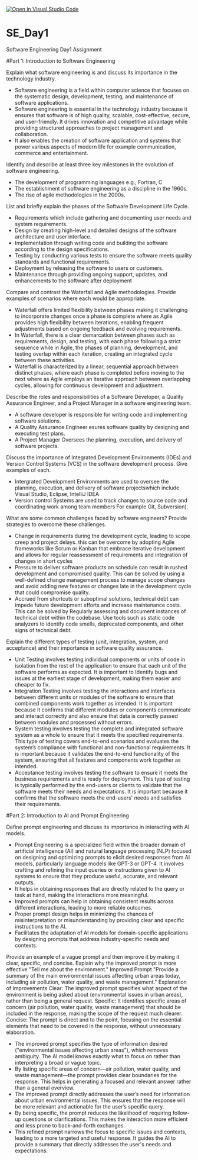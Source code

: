 [![Open in Visual Studio Code](https://classroom.github.com/assets/open-in-vscode-2e0aaae1b6195c2367325f4f02e2d04e9abb55f0b24a779b69b11b9e10269abc.svg)](https://classroom.github.com/online_ide?assignment_repo_id=15565587&assignment_repo_type=AssignmentRepo)
# SE_Day1
Software Engineering Day1 Assignment

#Part 1: Introduction to Software Engineering

Explain what software engineering is and discuss its importance in the technology industry.
* Software engineering is a field within computer science that focuses on the systematic design, development, testing, and maintenance of software applications.
* Software engineering is essential in the technology industry because it ensures that software is of high quality, scalable, cost-effective, secure, and user-friendly. It drives innovation and competitive advantage while providing structured approaches to project management and collaboration.
* It also enables the creation of software application and systems that power various aspects of modern life for example communication, commerce and entertainment.

Identify and describe at least three key milestones in the evolution of software engineering.
* The development of programming languages e.g., Fortran, C
* The establishment of software engineering as a discipline in the 1960s.
* The rise of agile methodologies in the 2000s.


List and briefly explain the phases of the Software Development Life Cycle.
* Requirements  which include gathering and documenting user needs and system requirements.
* Design by creating high-level and detailed designs of the software architecture and user interface.
* Implementation through writing code and building the software according to the design specifications.
* Testing by conducting various tests to ensure the software meets quality standards and functional requirements.
* Deployment by releasing the software to users or customers.
* Maintenance through providing ongoing support, updates, and enhancements to the software after deployment

Compare and contrast the Waterfall and Agile methodologies. Provide examples of scenarios where each would be appropriate.
*  Waterfall offers limited flexibility between phases making it challenging to incorporate changes once a phase is complete where as Agile provides high flexibility between iterations, enabling frequent adjustments based on ongoing feedback and evolving requirements.
* In Waterfall, there is a clear demarcation between phases such as requirements, design, and testing, with each phase following a strict sequence while in Agile, the phases of planning, development, and testing overlap within each iteration, creating an integrated cycle between these activities.
* Waterfall is characterized by a linear, sequential approach between distinct phases, where each phase is completed before moving to the next where as Agile employs an iterative approach between overlapping cycles, allowing for continuous development and adjustment.

Describe the roles and responsibilities of a Software Developer, a Quality Assurance Engineer, and a Project Manager in a software engineering team.
* A software developer is responsible for writing code and implementing software solutions.
* A Quality Assurance Engineer esures software quality by designing and executing test plans.
* A Project Manager Oversees the planning, execution, and delivery of software projects.

Discuss the importance of Integrated Development Environments (IDEs) and Version Control Systems (VCS) in the software development process. Give examples of each.
* Intergrated Development Environments are used to oversee the planning, execution, and delivery of software projectswhich include  Visual Studio, Eclipse, IntelliJ IDEA
* Version control Systems are used to track changes to source code and coordinating work among team members For example Git, Subversion).

What are some common challenges faced by software engineers? Provide strategies to overcome these challenges.
* Change in requirements during the development cycle, leading to scope creep and project delays. this can be overcome by adopting Agile frameworks like Scrum or Kanban that embrace iterative development and allows for regular reassessment of requirements and integration of changes in short cycles
* Pressure to deliver software products on schedule can result in rushed development and compromised quality. This can be solved by using a well-defined change management process to manage scope changes and avoid adding new features or changes late in the development cycle that could compromise quality.
* Accrued from shortcuts or suboptimal solutions, technical debt can impede future development efforts and increase maintenance costs. This can be solved by Regularly assessing and document instances of technical debt within the codebase. Use tools such as static code analyzers to identify code smells, deprecated components, and other signs of technical debt.


Explain the different types of testing (unit, integration, system, and acceptance) and their importance in software quality assurance.
* Unit Testing involves testing individual components or units of code in isolation from the rest of the application to ensure that each unit of the software performs as expected. It is important to Identify bugs and issues at the earliest stage of development, making them easier and cheaper to fix.
* Integration Testing involves testing the interactions and interfaces between different units or modules of the software to ensure that combined components work together as intended. It is important because it confirms that different modules or components communicate and interact correctly and also ensure that data is correctly passed between modules and processed without errors.
* System testing involves testing the complete and integrated software system as a whole to ensure that it meets the specified requirements. This type of testing covers end-to-end scenarios and evaluates the system’s compliance with functional and non-functional requirements. It is important because it validates the end-to-end functionality of the system, ensuring that all features and components work together as intended.
* Acceptance testing involves testing the software to ensure it meets the business requirements and is ready for deployment. This type of testing is typically performed by the end-users or clients to validate that the software meets their needs and expectations. It is important because it confirms that the software meets the end-users' needs and satisfies their requirements.

#Part 2: Introduction to AI and Prompt Engineering


Define prompt engineering and discuss its importance in interacting with AI models.
* Prompt Engineering is a specialized field within the broader domain of artificial intelligence (AI) and natural language processing (NLP) focused on designing and optimizing prompts to elicit desired responses from AI models, particularly language models like GPT-3 or GPT-4. It involves crafting and refining the input queries or instructions given to AI systems to ensure that they produce useful, accurate, and relevant outputs.
* It helps in obtaining responses that are directly related to the query or task at hand, making the interactions more meaningful.
*  Improved prompts can help in obtaining consistent results across different interactions, leading to more reliable outcomes.
*  Proper prompt design helps in minimizing the chances of misinterpretation or misunderstanding by providing clear and specific instructions to the AI.
*  Facilitates the adaptation of AI models for domain-specific applications by designing prompts that address industry-specific needs and contexts.

Provide an example of a vague prompt and then improve it by making it clear, specific, and concise. Explain why the improved prompt is more effective
"Tell me about the environment."
Improved Prompt
"Provide a summary of the main environmental issues affecting urban areas today, including air pollution, water quality, and waste management."
Explanation of Improvements
Clear:
The improved prompt specifies what aspect of the environment is being asked about (environmental issues in urban areas), rather than being a general request.
Specific:
It identifies specific areas of concern (air pollution, water quality, waste management) that should be included in the response, making the scope of the request much clearer.
Concise:
The prompt is direct and to the point, focusing on the essential elements that need to be covered in the response, without unnecessary elaboration.
* The improved prompt specifies the type of information desired ("environmental issues affecting urban areas"), which removes ambiguity. The AI model knows exactly what to focus on rather than interpreting a broad or vague topic.
* By listing specific areas of concern—air pollution, water quality, and waste management—the prompt provides clear boundaries for the response. This helps in generating a focused and relevant answer rather than a general overview.
* The improved prompt directly addresses the user’s need for information about urban environmental issues. This ensures that the response will be more relevant and actionable for the user’s specific query.
* By being specific, the prompt reduces the likelihood of requiring follow-up questions or clarifications. This makes the interaction more efficient and less prone to back-and-forth exchanges.
* This refined prompt narrows the focus to specific issues and contexts, leading to a more targeted and useful response. It guides the AI to provide a summary that directly addresses the user's needs and expectations.
